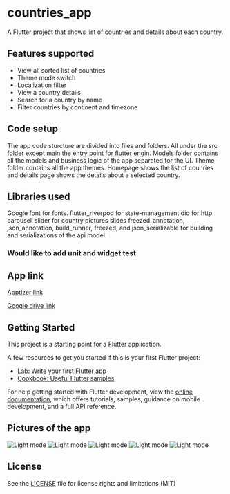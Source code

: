 # countries_app

A  Flutter project that shows list of countries and details about each country.

## Features supported

- View all sorted list of countries
- Theme mode switch
- Localization filter
- View a country details
- Search for a country by name
- Filter countries by continent and timezone

## Code setup

The app code sturcture are divided into files and folders. All under the src folder except main the entry point for flutter engin. Models folder contains all the models and business logic of the app separated for the UI. Theme folder contains all the app themes.
Homepage shows the list of counries and details page shows the details about a selected country.

## Libraries used

Google font for fonts.
flutter_riverpod for state-management
dio for http
carousel_slider for country pictures slides
freezed_annotation, json_annotation, build_runner, freezed, and json_serializable for building and serializations of the api model.

### Would like to add unit and widget test

## App link

[Apptizer link](https://appetize.io/app/62fhgjvfi6ee7hwmow6hbv5kla?device=pixel4&osVersion=11.0&scale=75)

[Google drive link](https://drive.google.com/file/d/1UqgjfxtgiH2kqC2lkmLI6n_k4-NMwe2W/view?usp=sharing)

## Getting Started

This project is a starting point for a Flutter application.

A few resources to get you started if this is your first Flutter project:

- [Lab: Write your first Flutter app](https://docs.flutter.dev/get-started/codelab)
- [Cookbook: Useful Flutter samples](https://docs.flutter.dev/cookbook)

For help getting started with Flutter development, view the
[online documentation](https://docs.flutter.dev/), which offers tutorials,
samples, guidance on mobile development, and a full API reference.

## Pictures of the app

![Light mode](assets/lightmode.png)
![Light mode](assets/filter_img.png)
![Light mode](assets/language_filter_img.png)
![Light mode](assets/search_img.png)
![Light mode](assets/details_page_img.png)

## License

See the [LICENSE](LICENSE.md) file for license rights and limitations (MIT)
